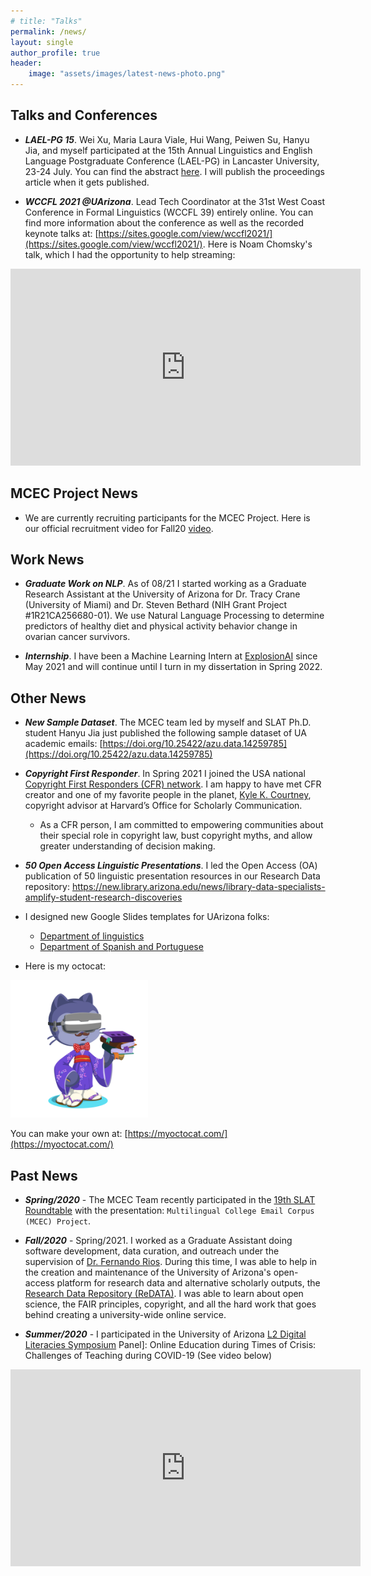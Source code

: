 ```yaml
---
# title: "Talks"
permalink: /news/
layout: single
author_profile: true
header:
    image: "assets/images/latest-news-photo.png"
---
```

[]() <!-- Quick hack to avoid title doubbling after title omission in header -->

## Talks and Conferences

* ***LAEL-PG 15***. Wei Xu, Maria Laura Viale, Hui Wang, Peiwen Su, Hanyu Jia, and myself participated at the 15th Annual Linguistics and English Language Postgraduate Conference (LAEL-PG) in Lancaster University, 23-24 July. You can find the abstract [here](https://github.com/damian-romero/damian-romero.github.io/blob/master/files/LAEL_15_Conference.pdf). I will publish the proceedings article when it gets published.

* ***WCCFL 2021 @UArizona***. Lead Tech Coordinator at the 31st West Coast Conference in Formal Linguistics (WCCFL 39) entirely online. You can find more information about the conference as well as the recorded keynote talks at: [https://sites.google.com/view/wccfl2021/](https://sites.google.com/view/wccfl2021/). Here is Noam Chomsky's talk, which I had the opportunity to help streaming:

<iframe width="560" height="315" src="https://www.youtube.com/embed/F6SbPKmVNVQ" title="YouTube video player" frameborder="0" allow="accelerometer; autoplay; clipboard-write; encrypted-media; gyroscope; picture-in-picture" allowfullscreen></iframe>


## MCEC Project News

* We are currently recruiting participants for the MCEC Project. Here is our official recruitment video for Fall20 [video](https://youtu.be/dlEBFWWBa-s).


## Work News

* ***Graduate Work on NLP***. As of 08/21 I started working as a Graduate Research Assistant at the University of Arizona for Dr. Tracy Crane (University of Miami) and Dr. Steven Bethard (NIH Grant Project #1R21CA256680-01). We use Natural Language Processing to determine predictors of healthy diet and physical activity behavior change in ovarian cancer survivors.

* ***Internship***. I have been a Machine Learning Intern at [ExplosionAI](https://explosion.ai/) since May 2021 and will continue until I turn in my dissertation in Spring 2022.


## Other News

* ***New Sample Dataset***. The MCEC team led by myself and SLAT Ph.D. student Hanyu Jia just published the following sample dataset of UA academic emails: [https://doi.org/10.25422/azu.data.14259785](https://doi.org/10.25422/azu.data.14259785)

* ***Copyright First Responder***. In Spring 2021 I joined the USA national [Copyright First Responders (CFR) network](https://copyrightfirstresponders.com/). I am happy to have met CFR creator and one of my favorite people in the planet, [Kyle K. Courtney](https://scholar.harvard.edu/kcourtney/biocv), copyright advisor at Harvard’s Office for Scholarly Communication.
    * As a CFR person, I am committed to empowering communities about their special role in copyright law, bust copyright myths, and allow greater understanding of decision making.

* ***50 Open Access Linguistic Presentations***. I led the Open Access (OA) publication of 50 linguistic presentation resources in our Research Data repository: https://new.library.arizona.edu/news/library-data-specialists-amplify-student-research-discoveries

* I designed new Google Slides templates for UArizona folks:
    * [Department of linguistics](https://docs.google.com/presentation/d/1f6Cz6WzTyCxLlB48r4Ye_iqaTVLJ8ZwUOTNYpd2n4aE/edit#slide=id.g9c5bd022f8_0_10)
    * [Department of Spanish and Portuguese](https://docs.google.com/presentation/d/1CvVmYl2p7Xifx_HUxN3Xb6cdWQR4gZvabSxFp7p6VBI/edit#slide=id.g9c5bd021af_0_483)

* Here is my octocat:

<img src="/assets/images/octocat-DR.png" width="220" height="220">

You can make your own at: [https://myoctocat.com/](https://myoctocat.com/)


## Past News

* ***Spring/2020*** - The MCEC Team recently participated in the [19th SLAT Roundtable](https://drive.google.com/file/d/1YSdjSG_MaH-GGvrqvXm4zI2gGb_yHfND/view) with the presentation: `Multilingual College Email Corpus (MCEC) Project`.

* ***Fall/2020*** - Spring/2021. I worked as a Graduate Assistant doing software development, data curation, and outreach under the supervision of [Dr. Fernando Rios](http://fernandorios.net/). During this time, I was able to help in the creation and maintenance of the  University of Arizona's open-access platform for research data and alternative scholarly outputs, the [Research Data Repository (ReDATA)](https://data.library.arizona.edu/redata). I was able to learn about open science, the FAIR principles, copyright, and all the hard work that goes behind creating a university-wide online service.

* ***Summer/2020*** - I participated in the University of Arizona [L2 Digital Literacies Symposium](https://l2dl.arizona.edu/l2dl-2020-virtuals/) Panel]: Online Education during Times of Crisis: Challenges of Teaching during COVID-19 (See video below)

<iframe width="560" height="315" src="https://www.youtube.com/embed/ALHwoH_kl6s?start=1696" frameborder="0" allow="accelerometer; autoplay; clipboard-write; encrypted-media; gyroscope; picture-in-picture" allowfullscreen></iframe>
